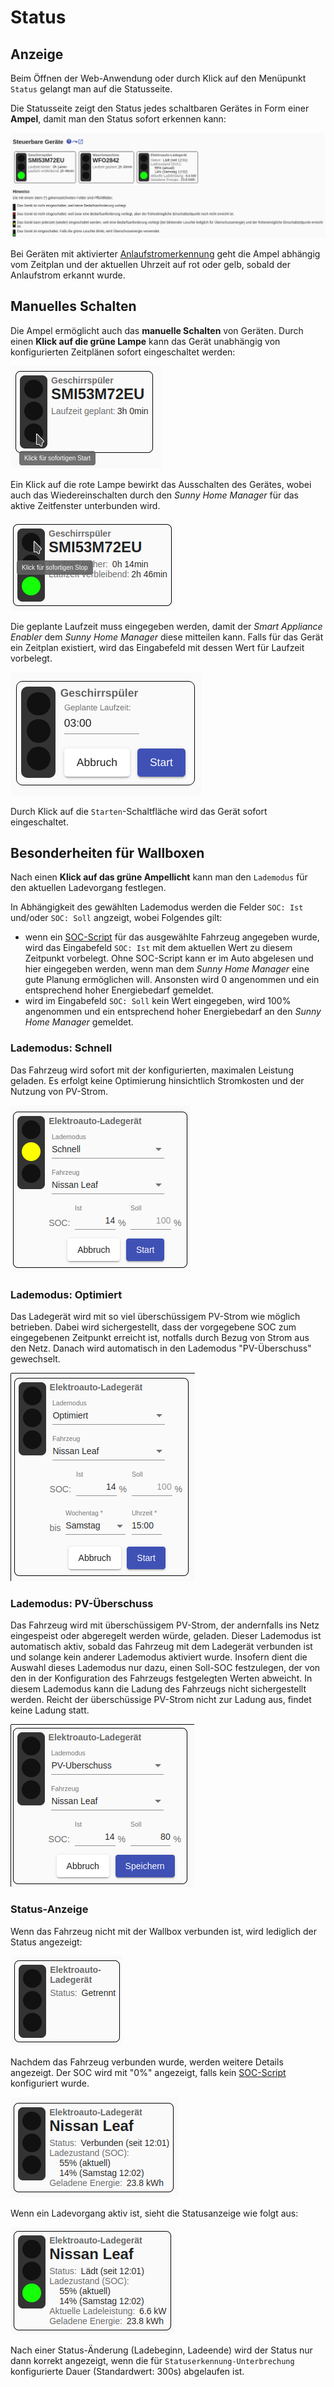 # Status
## Anzeige
Beim Öffnen der Web-Anwendung oder durch Klick auf den Menüpunkt `Status` gelangt man auf die Statusseite.

Die Statusseite zeigt den Status jedes schaltbaren Gerätes in Form einer **Ampel**, damit man den Status sofort erkennen kann:

![Statusanzeige](../pics/fe/StatusView_DE.png)

Bei Geräten mit aktivierter [Anlaufstromerkennung](StartingCurrentDetection_DE.md) geht die Ampel abhängig vom Zeitplan und der aktuellen Uhrzeit auf rot oder gelb, sobald der Anlaufstrom erkannt wurde.  

## <a name="click-green"></a> Manuelles Schalten

Die Ampel ermöglicht auch das **manuelle Schalten** von Geräten. Durch einen **Klick auf die grüne Lampe** kann das Gerät unabhängig von konfigurierten Zeitplänen sofort eingeschaltet werden:

![Klick auf grünes Ampellicht](../pics/fe/StatusViewGreenHover_DE.png)

Ein Klick auf die rote Lampe bewirkt das Ausschalten des Gerätes, wobei auch das Wiedereinschalten durch den *Sunny Home Manager* für das aktive Zeitfenster unterbunden wird.

![Klick auf rotes Ampellicht](../pics/fe/StatusViewRedHover_DE.png)

Die geplante Laufzeit muss eingegeben werden, damit der *Smart Appliance Enabler* dem *Sunny Home Manager* diese mitteilen kann. Falls für das Gerät ein Zeitplan existiert, wird das Eingabefeld mit dessen Wert für Laufzeit vorbelegt.

![Eingabe der Laufzeit bei Ampel](../pics/fe/StatusEdit_DE.png)

Durch Klick auf die `Starten`-Schaltfläche wird das Gerät sofort eingeschaltet.

## <a name="click-green-ev"></a> Besonderheiten für Wallboxen

Nach einen **Klick auf das grüne Ampellicht** kann man den `Lademodus` für den aktuellen Ladevorgang festlegen.

In Abhängigkeit des gewählten Lademodus werden die Felder `SOC: Ist` und/oder `SOC: Soll` angzeigt, wobei Folgendes gilt:
- wenn ein [SOC-Script](soc/SOC_DE.md) für das ausgewählte Fahrzeug angegeben wurde, wird das Eingabefeld `SOC: Ist` mit dem aktuellen Wert zu diesem Zeitpunkt vorbelegt. Ohne SOC-Script kann er im Auto abgelesen und hier eingegeben werden, wenn man dem *Sunny Home Manager* eine gute Planung ermöglichen will. Ansonsten wird 0 angenommen und ein entsprechend hoher Energiebedarf gemeldet.
- wird im Eingabefeld `SOC: Soll` kein Wert eingegeben, wird 100% angenommen und ein entsprechend hoher Energiebedarf an den *Sunny Home Manager* gemeldet.

### Lademodus: Schnell
Das Fahrzeug wird sofort mit der konfigurierten, maximalen Leistung geladen. Es erfolgt keine Optimierung hinsichtlich Stromkosten und der Nutzung von PV-Strom.

![Eingabefelder Lademodus Schnell](../pics/fe/StatusEVEditFast_DE.png)

### Lademodus: Optimiert
Das Ladegerät wird mit so viel überschüssigem PV-Strom wie möglich betrieben. Dabei wird sichergestellt, dass der vorgegebene SOC zum eingegebenen Zeitpunkt erreicht ist, notfalls durch Bezug von Strom aus den Netz. Danach wird automatisch in den Lademodus "PV-Überschuss" gewechselt.

![Eingabefelder Lademodus Optimiert](../pics/fe/StatusEVEditOptimized_DE.png)

### Lademodus: PV-Überschuss
Das Fahrzeug wird mit überschüssigem PV-Strom, der andernfalls ins Netz eingespeist oder abgeregelt werden würde, geladen. Dieser Lademodus ist automatisch aktiv, sobald das Fahrzeug mit dem Ladegerät verbunden ist und solange kein anderer Lademodus aktiviert wurde. Insofern dient die Auswahl dieses Lademodus nur dazu, einen Soll-SOC festzulegen, der von den in der Konfiguration des Fahrzeugs festgelegten Werten abweicht. In diesem Lademodus kann die Ladung des Fahrzeugs nicht sichergestellt werden. Reicht der überschüssige PV-Strom nicht zur Ladung aus, findet keine Ladung statt.

![Eingabefelder Lademodus PV-Überschuss](../pics/fe/StatusEVEditExcessEnergy_DE.png)

### Status-Anzeige
Wenn das Fahrzeug nicht mit der Wallbox verbunden ist, wird lediglich der Status angezeigt:

![Statusanzeige ohne verbundenes Fahrzeug](../pics/fe/StatusEVViewNotConnected_DE.png)

Nachdem das Fahrzeug verbunden wurde, werden weitere Details angezeigt. Der SOC wird mit "0%" angezeigt, falls kein [SOC-Script](#fahrzeuge) konfiguriert wurde.

![Statusanzeige ohne verbundenes Fahrzeug](../pics/fe/StatusEVViewConnected_DE.png)

Wenn ein Ladevorgang aktiv ist, sieht die Statusanzeige wie folgt aus:

![Statusanzeige ohne verbundenes Fahrzeug](../pics/fe/StatusEVViewCharging_DE.png)

Nach einer Status-Änderung (Ladebeginn, Ladeende) wird der Status nur dann korrekt angezeigt, wenn die für `Statuserkennung-Unterbrechung` konfigurierte Dauer (Standardwert: 300s) abgelaufen ist.
